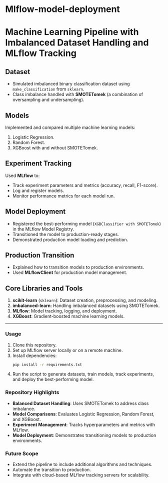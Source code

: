 # Mlflow-model-deployment

# Machine Learning Pipeline with Imbalanced Dataset Handling and MLflow Tracking

## **Dataset**
- Simulated imbalanced binary classification dataset using `make_classification` from `sklearn`.
- Class imbalance handled with **SMOTETomek** (a combination of oversampling and undersampling).

## **Models**
Implemented and compared multiple machine learning models:
1. Logistic Regression.
2. Random Forest.
3. XGBoost with and without SMOTETomek.

## **Experiment Tracking**
Used **MLflow** to:
- Track experiment parameters and metrics (accuracy, recall, F1-score).
- Log and register models.
- Monitor performance metrics for each model run.

## **Model Deployment**
- Registered the best-performing model (`XGBClassifier with SMOTETomek`) in the MLflow Model Registry.
- Transitioned the model to production-ready stages.
- Demonstrated production model loading and prediction.

## **Production Transition**
- Explained how to transition models to production environments.
- Used **MLflowClient** for production model management.

## **Core Libraries and Tools**
1. **scikit-learn** (`sklearn`): Dataset creation, preprocessing, and modeling.
2. **imbalanced-learn**: Handling imbalanced datasets using SMOTETomek.
3. **MLflow**: Model tracking, logging, and deployment.
4. **XGBoost**: Gradient-boosted machine learning models.

---

### **Usage**
1. Clone this repository.
2. Set up MLflow server locally or on a remote machine.
3. Install dependencies:
   ```bash
   pip install -r requirements.txt
   ```
4. Run the script to generate datasets, train models, track experiments, and deploy the best-performing model.

### **Repository Highlights**
- **Balanced Dataset Handling**: Uses SMOTETomek to address class imbalance.
- **Model Comparisons**: Evaluates Logistic Regression, Random Forest, and XGBoost.
- **Experiment Management**: Tracks hyperparameters and metrics with MLflow.
- **Model Deployment**: Demonstrates transitioning models to production environments.

### **Future Scope**
- Extend the pipeline to include additional algorithms and techniques.
- Automate the transition to production.
- Integrate with cloud-based MLflow tracking servers for scalability.
